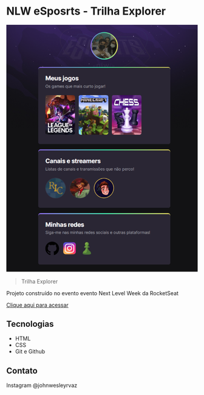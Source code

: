 # NLW eSposrts - Trilha Explorer

![preview](./github/nlw-preview.png)

> Trilha Explorer

Projeto construído no evento evento Next Level Week da RocketSeat

[Clique aqui para acessar](https://johnwesley14.github.io/nlw-esports-explorer)

## Tecnologias

- HTML
- CSS 
- Git e Github

## Contato

Instagram @johnwesleyrvaz 